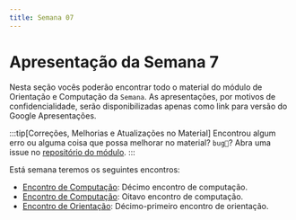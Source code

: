 ```yaml
---
title: Semana 07
---
```


# Apresentação da Semana 7

Nesta seção vocês poderão encontrar todo o material do módulo de Orientação e Computação da `Semana`.
As apresentações, por motivos de confidencialidade, serão disponibilizadas apenas como link para versão do Google Apresentações.

:::tip[Correções, Melhorias e Atualizações no Material]
Encontrou algum erro ou alguma coisa que possa melhorar no material? `bug🐞`? Abra uma issue no [repositório do módulo](https://github.com/Murilo-ZC/M5-Inteli-Eng-Comp).
:::

Está semana teremos os seguintes encontros:

- [Encontro de Computação](/docs/Material/Semana-07/71-orientacao71.md): Décimo encontro de computação.
- [Encontro de Computação](#): Oitavo encontro de computação.
- [Encontro de Orientação](/docs/Material/Semana-07/75-orientacao75.md): Décimo-primeiro encontro de orientação.